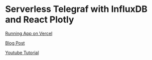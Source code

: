 # Serverless Telegraf with InfluxDB and React Plotly

[Running App on Vercel](https://serverless-telegraf-influx-react-plotly.vercel.app/)

[Blog Post](https://dev.to/bronifty/serverless-telegraf-influxdb-with-react-plotly-2m3b/)

[Youtube Tutorial](url)
